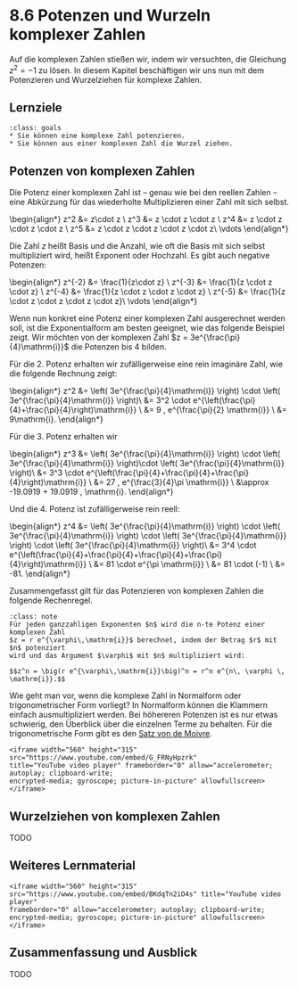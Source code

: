 # 8.6 Potenzen und Wurzeln komplexer Zahlen

Auf die komplexen Zahlen stießen wir, indem wir versuchten, die Gleichung $z^2 =
-1$ zu lösen. In diesem Kapitel beschäftigen wir uns nun mit dem Potenzieren und
Wurzelziehen für komplexe Zahlen.


## Lernziele

```{admonition} Lernziele 
:class: goals
* Sie können eine komplexe Zahl potenzieren.
* Sie können aus einer komplexen Zahl die Wurzel ziehen.
```


## Potenzen von komplexen Zahlen

Die Potenz einer komplexen Zahl ist – genau wie bei den reellen Zahlen – eine
Abkürzung für das wiederholte Multiplizieren einer Zahl mit sich selbst. 

\begin{align*}
z^2 &= z\cdot z \\
z^3 &= z \cdot z \cdot z \\
z^4 &= z \cdot z \cdot z \cdot z \\
z^5 &= z \cdot z \cdot z \cdot z \cdot z\\
\vdots 
\end{align*}

Die Zahl $z$ heißt Basis und die Anzahl, wie oft die Basis mit sich selbst
multipliziert wird, heißt Exponent oder Hochzahl. Es gibt auch negative Potenzen:

\begin{align*}
z^{-2} &= \frac{1}{z\cdot z} \\
z^{-3} &= \frac{1}{z \cdot z \cdot z} \\
z^{-4} &= \frac{1}{z \cdot z \cdot z \cdot z} \\
z^{-5} &= \frac{1}{z \cdot z \cdot z \cdot z \cdot z}\\
\vdots 
\end{align*}

Wenn nun konkret eine Potenz einer komplexen Zahl ausgerechnet werden soll, ist
die Exponentialform am besten geeignet, wie das folgende Beispiel zeigt. Wir
möchten von der komplexen Zahl $z = 3e^{\frac{\pi}{4}\mathrm{i}}$ die Potenzen
bis 4 bilden.

Für die 2. Potenz erhalten wir zufälligerweise eine rein imaginäre Zahl, wie die
folgende Rechnung zeigt:

\begin{align*}
z^2 
&= \left( 3e^{\frac{\pi}{4}\mathrm{i}} \right) \cdot \left( 3e^{\frac{\pi}{4}\mathrm{i}} \right)\\
&= 3^2 \cdot e^{\left(\frac{\pi}{4}+\frac{\pi}{4}\right)\mathrm{i}} \\
&= 9 \, e^{\frac{\pi}{2} \mathrm{i}} \\
&= 9\mathrm{i}.
\end{align*}

Für die 3. Potenz erhalten wir

\begin{align*}
z^3 
&= \left( 3e^{\frac{\pi}{4}\mathrm{i}} \right) \cdot \left( 3e^{\frac{\pi}{4}\mathrm{i}} \right)\cdot \left( 3e^{\frac{\pi}{4}\mathrm{i}} \right)\\
&= 3^3 \cdot e^{\left(\frac{\pi}{4}+\frac{\pi}{4}+\frac{\pi}{4}\right)\mathrm{i}} \\
&= 27 \, e^{\frac{3}{4}\pi \mathrm{i}} \\
&\approx -19.0919 + 19.0919 \, \mathrm{i}.
\end{align*}

Und die 4. Potenz ist zufälligerweise rein reell:

\begin{align*}
z^4 
&= \left( 3e^{\frac{\pi}{4}\mathrm{i}} \right) \cdot \left( 3e^{\frac{\pi}{4}\mathrm{i}} \right) \cdot \left( 3e^{\frac{\pi}{4}\mathrm{i}} \right) \cdot \left( 3e^{\frac{\pi}{4}\mathrm{i}} \right)\\
&= 3^4 \cdot e^{\left(\frac{\pi}{4}+\frac{\pi}{4}+\frac{\pi}{4}+\frac{\pi}{4}\right)\mathrm{i}} \\
&= 81 \cdot e^{\pi \mathrm{i}} \\
&= 81 \cdot (-1) \\
&= -81.
\end{align*}

Zusammengefasst gilt für das Potenzieren von komplexen Zahlen die folgende
Rechenregel.

```{admonition} Wie wird eine komplexe Zahl potenziert?
:class: note
Für jeden ganzzahligen Exponenten $n$ wird die n-te Potenz einer komplexen Zahl
$z = r e^{\varphi\,\mathrm{i}}$ berechnet, indem der Betrag $r$ mit $n$ potenziert
wird und das Argument $\varphi$ mit $n$ multipliziert wird:

$$z^n = \big(r e^{\varphi\,\mathrm{i}}\big)^n = r^n e^{n\, \varphi \, \mathrm{i}}.$$
```

Wie geht man vor, wenn die komplexe Zahl in Normalform oder trigonometrischer
Form vorliegt? In Normalform können die Klammern einfach ausmultipliziert
werden. Bei höhereren Potenzen ist es nur etwas schwierig, den Überblick über die
einzelnen Terme zu behalten. Für die trigonometrische Form gibt es den [Satz von
de Moivre](https://de.wikipedia.org/wiki/Moivrescher_Satz). 

```{dropdown} Video "Komplexe Zahlen potenzieren" von MathePeter
<iframe width="560" height="315" src="https://www.youtube.com/embed/G_FRNyHpzrk" 
title="YouTube video player" frameborder="0" allow="accelerometer; autoplay; clipboard-write; 
encrypted-media; gyroscope; picture-in-picture" allowfullscreen></iframe>
```


## Wurzelziehen von komplexen Zahlen

TODO


## Weiteres Lernmaterial

```{dropdown} Video 
<iframe width="560" height="315" src="https://www.youtube.com/embed/BKdqTn2iO4s" title="YouTube video player" 
frameborder="0" allow="accelerometer; autoplay; clipboard-write; encrypted-media; gyroscope; picture-in-picture" allowfullscreen></iframe>
```


## Zusammenfassung und Ausblick

TODO